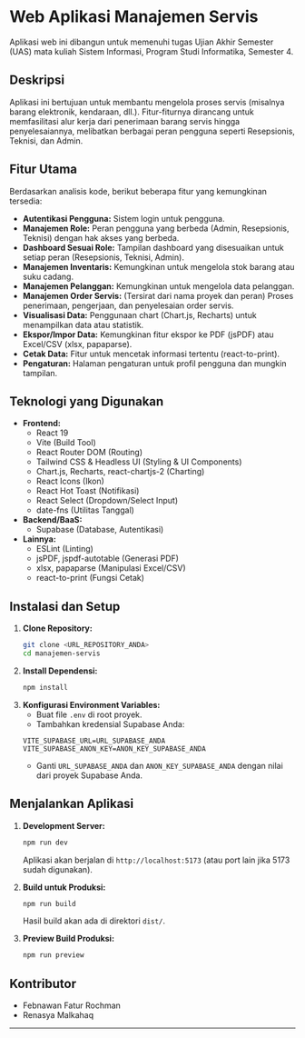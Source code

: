 # Web Aplikasi Manajemen Servis

Aplikasi web ini dibangun untuk memenuhi tugas Ujian Akhir Semester (UAS) mata kuliah Sistem Informasi, Program Studi Informatika, Semester 4.

## Deskripsi

Aplikasi ini bertujuan untuk membantu mengelola proses servis (misalnya barang elektronik, kendaraan, dll.). Fitur-fiturnya dirancang untuk memfasilitasi alur kerja dari penerimaan barang servis hingga penyelesaiannya, melibatkan berbagai peran pengguna seperti Resepsionis, Teknisi, dan Admin.

## Fitur Utama

Berdasarkan analisis kode, berikut beberapa fitur yang kemungkinan tersedia:

*   **Autentikasi Pengguna:** Sistem login untuk pengguna.
*   **Manajemen Role:** Peran pengguna yang berbeda (Admin, Resepsionis, Teknisi) dengan hak akses yang berbeda.
*   **Dashboard Sesuai Role:** Tampilan dashboard yang disesuaikan untuk setiap peran (Resepsionis, Teknisi, Admin).
*   **Manajemen Inventaris:** Kemungkinan untuk mengelola stok barang atau suku cadang.
*   **Manajemen Pelanggan:** Kemungkinan untuk mengelola data pelanggan.
*   **Manajemen Order Servis:** (Tersirat dari nama proyek dan peran) Proses penerimaan, pengerjaan, dan penyelesaian order servis.
*   **Visualisasi Data:** Penggunaan chart (Chart.js, Recharts) untuk menampilkan data atau statistik.
*   **Ekspor/Impor Data:** Kemungkinan fitur ekspor ke PDF (jsPDF) atau Excel/CSV (xlsx, papaparse).
*   **Cetak Data:** Fitur untuk mencetak informasi tertentu (react-to-print).
*   **Pengaturan:** Halaman pengaturan untuk profil pengguna dan mungkin tampilan.

## Teknologi yang Digunakan

*   **Frontend:**
    *   React 19
    *   Vite (Build Tool)
    *   React Router DOM (Routing)
    *   Tailwind CSS & Headless UI (Styling & UI Components)
    *   Chart.js, Recharts, react-chartjs-2 (Charting)
    *   React Icons (Ikon)
    *   React Hot Toast (Notifikasi)
    *   React Select (Dropdown/Select Input)
    *   date-fns (Utilitas Tanggal)
*   **Backend/BaaS:**
    *   Supabase (Database, Autentikasi)
*   **Lainnya:**
    *   ESLint (Linting)
    *   jsPDF, jspdf-autotable (Generasi PDF)
    *   xlsx, papaparse (Manipulasi Excel/CSV)
    *   react-to-print (Fungsi Cetak)

## Instalasi dan Setup

1.  **Clone Repository:**
    ```bash
    git clone <URL_REPOSITORY_ANDA>
    cd manajemen-servis
    ```
2.  **Install Dependensi:**
    ```bash
    npm install
    ```
3.  **Konfigurasi Environment Variables:**
    *   Buat file `.env` di root proyek.
    *   Tambahkan kredensial Supabase Anda:
      ```env
      VITE_SUPABASE_URL=URL_SUPABASE_ANDA
      VITE_SUPABASE_ANON_KEY=ANON_KEY_SUPABASE_ANDA
      ```
    *   Ganti `URL_SUPABASE_ANDA` dan `ANON_KEY_SUPABASE_ANDA` dengan nilai dari proyek Supabase Anda.

## Menjalankan Aplikasi

1.  **Development Server:**
    ```bash
    npm run dev
    ```
    Aplikasi akan berjalan di `http://localhost:5173` (atau port lain jika 5173 sudah digunakan).

2.  **Build untuk Produksi:**
    ```bash
    npm run build
    ```
    Hasil build akan ada di direktori `dist/`.

3.  **Preview Build Produksi:**
    ```bash
    npm run preview
    ```

## Kontributor

*   Febnawan Fatur Rochman
*   Renasya Malkahaq

---
